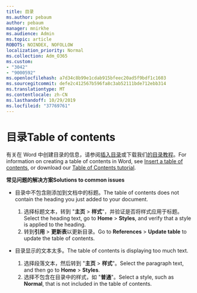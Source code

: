 ```yaml
---
title: 目录
ms.author: pebaum
author: pebaum
manager: mnirkhe
ms.audience: Admin
ms.topic: article
ROBOTS: NOINDEX, NOFOLLOW
localization_priority: Normal
ms.collection: Adm_O365
ms.custom:
- "3042"
- "9000592"
ms.openlocfilehash: a7d34c8b99e1cdab915bfeec20ad5f9bdf1c1603
ms.sourcegitcommit: defe2c412567b596fa8c3ab52111bde712ebb314
ms.translationtype: MT
ms.contentlocale: zh-CN
ms.lasthandoff: 10/29/2019
ms.locfileid: "37769761"
---
```

# <a name="table-of-contents"></a><span data-ttu-id="276ef-102">目录</span><span class="sxs-lookup"><span data-stu-id="276ef-102">Table of contents</span></span>

<span data-ttu-id="276ef-103">有关在 Word 中创建目录的信息，请参阅[插入目录](https://support.office.com/article/882e8564-0edb-435e-84b5-1d8552ccf0c0)或下载我们[的目录教程](https://go.microsoft.com/fwlink/?linkid=2065106)。</span><span class="sxs-lookup"><span data-stu-id="276ef-103">For information on creating a table of contents in Word, see [Insert a table of contents](https://support.office.com/article/882e8564-0edb-435e-84b5-1d8552ccf0c0), or download our [Table of Contents tutorial](https://go.microsoft.com/fwlink/?linkid=2065106).</span></span>

<span data-ttu-id="276ef-104">**常见问题的解决方案**</span><span class="sxs-lookup"><span data-stu-id="276ef-104">**Solutions to common issues**</span></span>

- <span data-ttu-id="276ef-105">目录中不包含刚添加到文档中的标题。</span><span class="sxs-lookup"><span data-stu-id="276ef-105">The table of contents does not contain the heading you just added to your document.</span></span>
  1. <span data-ttu-id="276ef-106">选择标题文本，转到 "**主页** > **样式**"，并验证是否将样式应用于标题。</span><span class="sxs-lookup"><span data-stu-id="276ef-106">Select the heading text, go to **Home** > **Styles**, and verify that a style is applied to the heading.</span></span>
  2. <span data-ttu-id="276ef-107">转到**引用** > **更新表**以更新目录。</span><span class="sxs-lookup"><span data-stu-id="276ef-107">Go to **References** > **Update table** to update the table of contents.</span></span>

- <span data-ttu-id="276ef-108">目录显示的文本太多。</span><span class="sxs-lookup"><span data-stu-id="276ef-108">The table of contents is displaying too much text.</span></span> 
  1. <span data-ttu-id="276ef-109">选择段落文本，然后转到 "**主页** > **样式**"。</span><span class="sxs-lookup"><span data-stu-id="276ef-109">Select the paragraph text, and then go to **Home** > **Styles**.</span></span>
  2. <span data-ttu-id="276ef-110">选择不包含在目录中的样式，如 "**普通**"。</span><span class="sxs-lookup"><span data-stu-id="276ef-110">Select a style, such as **Normal**, that is not included in the table of contents.</span></span>